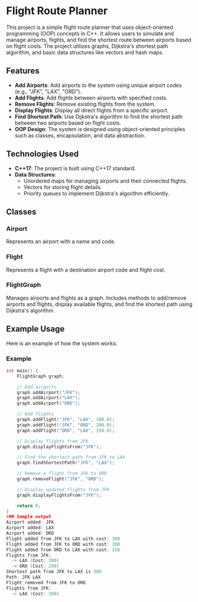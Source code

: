 # Flight Route Planner

This project is a simple flight route planner that uses object-oriented programming (OOP) concepts in C++. It allows users to simulate and manage airports, flights, and find the shortest route between airports based on flight costs. The project utilizes graphs, Dijkstra's shortest path algorithm, and basic data structures like vectors and hash maps.

## Features

- **Add Airports**: Add airports to the system using unique airport codes (e.g., "JFK", "LAX", "ORD").
- **Add Flights**: Add flights between airports with specified costs.
- **Remove Flights**: Remove existing flights from the system.
- **Display Flights**: Display all direct flights from a specific airport.
- **Find Shortest Path**: Use Dijkstra's algorithm to find the shortest path between two airports based on flight costs.
- **OOP Design**: The system is designed using object-oriented principles such as classes, encapsulation, and data abstraction.

## Technologies Used

- **C++17**: The project is built using C++17 standard.
- **Data Structures**:
  - Unordered maps for managing airports and their connected flights.
  - Vectors for storing flight details.
  - Priority queues to implement Dijkstra's algorithm efficiently.

## Classes

### Airport
Represents an airport with a name and code.

### Flight
Represents a flight with a destination airport code and flight cost.

### FlightGraph
Manages airports and flights as a graph. Includes methods to add/remove airports and flights, display available flights, and find the shortest path using Dijkstra's algorithm.

## Example Usage

Here is an example of how the system works:

### Example

```cpp
int main() {
    FlightGraph graph;

    // Add airports
    graph.addAirport("JFK");
    graph.addAirport("LAX");
    graph.addAirport("ORD");

    // Add flights
    graph.addFlight("JFK", "LAX", 300.0);
    graph.addFlight("JFK", "ORD", 200.0);
    graph.addFlight("ORD", "LAX", 150.0);

    // Display flights from JFK
    graph.displayFlightsFrom("JFK");

    // Find the shortest path from JFK to LAX
    graph.findShortestPath("JFK", "LAX");

    // Remove a flight from JFK to ORD
    graph.removeFlight("JFK", "ORD");

    // Display updated flights from JFK
    graph.displayFlightsFrom("JFK");

    return 0;
}
### Sample output
Airport added: JFK
Airport added: LAX
Airport added: ORD
Flight added from JFK to LAX with cost: 300
Flight added from JFK to ORD with cost: 200
Flight added from ORD to LAX with cost: 150
Flights from JFK:
  -> LAX (Cost: 300)
  -> ORD (Cost: 200)
Shortest path from JFK to LAX is 300
Path: JFK LAX
Flight removed from JFK to ORD
Flights from JFK:
  -> LAX (Cost: 300)

